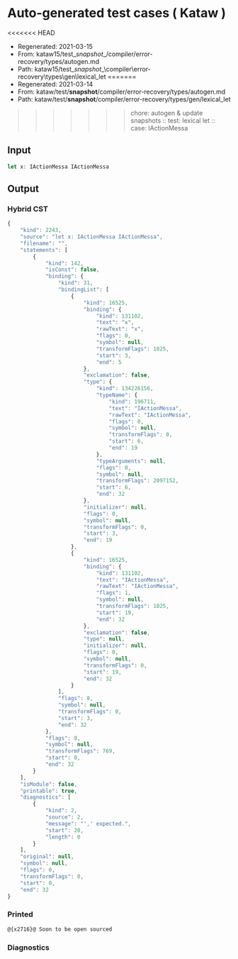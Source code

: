 # Auto-generated test cases ( Kataw )
<<<<<<< HEAD
- Regenerated: 2021-03-15
- From: kataw15/test\__snapshot__/compiler/error-recovery/types/autogen.md
- Path: kataw15/test\__snapshot__\compiler\error-recovery\types\gen\lexical_let
=======
- Regenerated: 2021-03-14
- From: kataw/test/__snapshot__/compiler/error-recovery/types/autogen.md
- Path: kataw/test/__snapshot__/compiler/error-recovery/types/gen/lexical_let
>>>>>>> chore: autogen & update snapshots
> :: test: lexical let
> :: case: IActionMessa
## Input

`````js
let x: IActionMessa IActionMessa
`````

## Output

### Hybrid CST

```javascript
{
    "kind": 2243,
    "source": "let x: IActionMessa IActionMessa",
    "filename": "",
    "statements": [
        {
            "kind": 142,
            "isConst": false,
            "binding": {
                "kind": 31,
                "bindingList": [
                    {
                        "kind": 16525,
                        "binding": {
                            "kind": 131102,
                            "text": "x",
                            "rawText": "x",
                            "flags": 0,
                            "symbol": null,
                            "transformFlags": 1025,
                            "start": 3,
                            "end": 5
                        },
                        "exclamation": false,
                        "type": {
                            "kind": 134226156,
                            "typeName": {
                                "kind": 196711,
                                "text": "IActionMessa",
                                "rawText": "IActionMessa",
                                "flags": 0,
                                "symbol": null,
                                "transformFlags": 0,
                                "start": 6,
                                "end": 19
                            },
                            "typeArguments": null,
                            "flags": 0,
                            "symbol": null,
                            "transformFlags": 2097152,
                            "start": 6,
                            "end": 32
                        },
                        "initializer": null,
                        "flags": 0,
                        "symbol": null,
                        "transformFlags": 0,
                        "start": 3,
                        "end": 19
                    },
                    {
                        "kind": 16525,
                        "binding": {
                            "kind": 131102,
                            "text": "IActionMessa",
                            "rawText": "IActionMessa",
                            "flags": 1,
                            "symbol": null,
                            "transformFlags": 1025,
                            "start": 19,
                            "end": 32
                        },
                        "exclamation": false,
                        "type": null,
                        "initializer": null,
                        "flags": 0,
                        "symbol": null,
                        "transformFlags": 0,
                        "start": 19,
                        "end": 32
                    }
                ],
                "flags": 8,
                "symbol": null,
                "transformFlags": 0,
                "start": 3,
                "end": 32
            },
            "flags": 8,
            "symbol": null,
            "transformFlags": 769,
            "start": 0,
            "end": 32
        }
    ],
    "isModule": false,
    "printable": true,
    "diagnostics": [
        {
            "kind": 2,
            "source": 2,
            "message": "',' expected.",
            "start": 20,
            "length": 0
        }
    ],
    "original": null,
    "symbol": null,
    "flags": 0,
    "transformFlags": 0,
    "start": 0,
    "end": 32
}
```

### Printed

```javascript
@{x2716}@ Soon to be open sourced
```

### Diagnostics

```javascript

```

